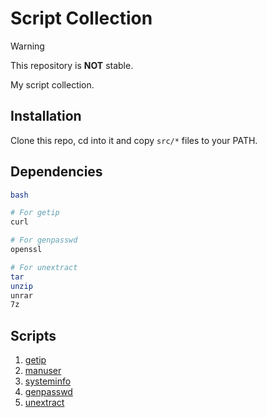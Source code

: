 # Script Collection

> [!WARNING]
> This repository is **NOT** stable.

My script collection.

## Installation
Clone this repo, cd into it and copy `src/*` files to your PATH.

## Dependencies
```bash
bash

# For getip
curl

# For genpasswd
openssl

# For unextract
tar
unzip
unrar
7z
```

## Scripts
1. [getip](./src/getip)
2. [manuser](./src/manuser)
3. [systeminfo](./src/systeminfo)
4. [genpasswd](./src/genpasswd)
5. [unextract](./src/unextract)